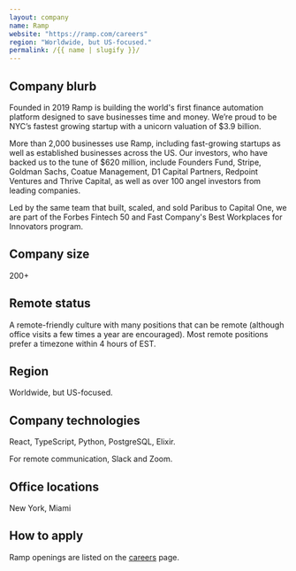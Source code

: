 ```yaml
---
layout: company
name: Ramp
website: "https://ramp.com/careers"
region: "Worldwide, but US-focused."
permalink: /{{ name | slugify }}/
---
```


## Company blurb

Founded in 2019 Ramp is building the world's first finance automation platform designed to save businesses time and money. We’re proud to be NYC’s fastest growing startup with a unicorn valuation of $3.9 billion.

More than 2,000 businesses use Ramp, including fast-growing startups as well as established businesses across the US. Our investors, who have backed us to the tune of $620 million, include Founders Fund, Stripe, Goldman Sachs, Coatue Management, D1 Capital Partners, Redpoint Ventures and Thrive Capital, as well as over 100 angel investors from leading companies. 

Led by the same team that built, scaled, and sold Paribus to Capital One, we are part of the Forbes Fintech 50 and Fast Company's Best Workplaces for Innovators program.

## Company size

200+

## Remote status

A remote-friendly culture with many positions that can be remote (although office visits a few times a year are encouraged). Most remote positions prefer a timezone within 4 hours of EST.

## Region

Worldwide, but US-focused.

## Company technologies

React, TypeScript, Python, PostgreSQL, Elixir.

For remote communication, Slack and Zoom.

## Office locations

New York, Miami

## How to apply

Ramp openings are listed on the [careers](https://ramp.com/careers) page.